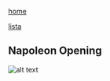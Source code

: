 [home](/zaliczeniowe1awww/)

[lista](/zaliczeniowe1awww/lista/)

## Napoleon Opening

![alt text](https://www.thechesswebsite.com/wp-content/uploads/2015/08/the-napoleon-opening.jpg "Napoleon Opening")
